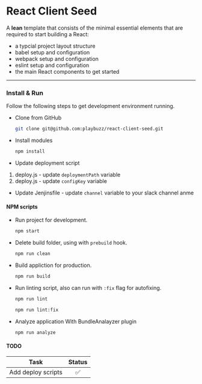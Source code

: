 # React Client Seed

A **lean** template that consists of the minimal essential elements that are required to start building a React:

* a typcial project layout structure
* babel setup and configuration
* webpack setup and configuration
* eslint setup and configuration
* the main React components to get started

---

### Install & Run

Follow the following steps to get development environment running.

* Clone from GitHub

  ```bash
  git clone git@github.com:playbuzz/react-client-seed.git
  ```

* Install modules

   ```bash
   npm install
   ```
* Update deployment script

1. deploy.js - update `deploymentPath` variable
2. deploy.js - update `configKey` variable

* Update Jenjinsfile -  update `channel` variable to your slack channel anme

#### NPM scripts 
* Run project for development.

   ```bash
   npm start
   ```

* Delete build folder, using with `prebuild` hook.

   ```bash
   npm run clean
   ```

* Build appliction for production.
   ```bash
   npm run build
   ```

* Run linting script, also can run with `:fix` flag for autofixing.
   ```bash
   npm run lint
   ```
    ```bash
   npm run lint:fix
   ```

* Analyze application With BundleAnalayzer plugin
   ```bash
   npm run analyze
   ```

#### TODO

| Task                    | Status           
| ------------------------|:------------------:| 
| Add deploy scripts      | ✅
